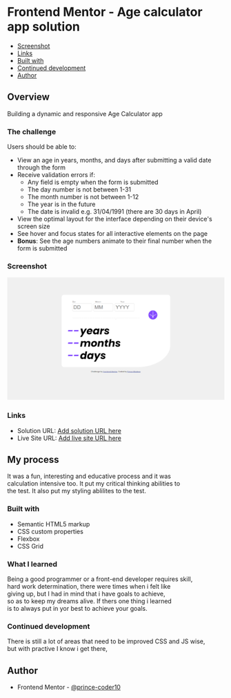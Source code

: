 # Frontend Mentor - Age calculator app solution

- [Screenshot](#screenshot)
- [Links](#links)
- [Built with](#built-with)
- [Continued development](#continued-development)
- [Author](#author)

## Overview

Building a dynamic and responsive Age Calculator app

### The challenge

Users should be able to:

- View an age in years, months, and days after submitting a valid date through the form
- Receive validation errors if:
  - Any field is empty when the form is submitted
  - The day number is not between 1-31
  - The month number is not between 1-12
  - The year is in the future
  - The date is invalid e.g. 31/04/1991 (there are 30 days in April)
- View the optimal layout for the interface depending on their device's screen size
- See hover and focus states for all interactive elements on the page
- **Bonus**: See the age numbers animate to their final number when the form is submitted

### Screenshot

![](./assets/images/Screenshot.png)

### Links

- Solution URL: [Add solution URL here](https://your-solution-url.com)
- Live Site URL: [Add live site URL here](https://www.prince-coder10.github.io/agecalculator)

## My process

It was a fun, interesting and educative process and it was<br>
calculation intensive too. It put my critical thinking abilities to<br>
the test. It also put my styling ablilites to the test. <br>

### Built with

- Semantic HTML5 markup
- CSS custom properties
- Flexbox
- CSS Grid

### What I learned

Being a good programmer or a front-end developer requires skill, <br>
hard work determination, there were times when i felt like <br>
giving up, but I had in mind that i have goals to achieve, <br>
so as to keep my dreams alive. If thers one thing i learned <br>
is to always put in yor best to achieve your goals.

### Continued development

There is still a lot of areas that need to be improved CSS and JS wise, <br>
but with practive I know i get there,

## Author

- Frontend Mentor - [@prince-coder10](https://www.frontendmentor.io/profile/prince-coder10)
